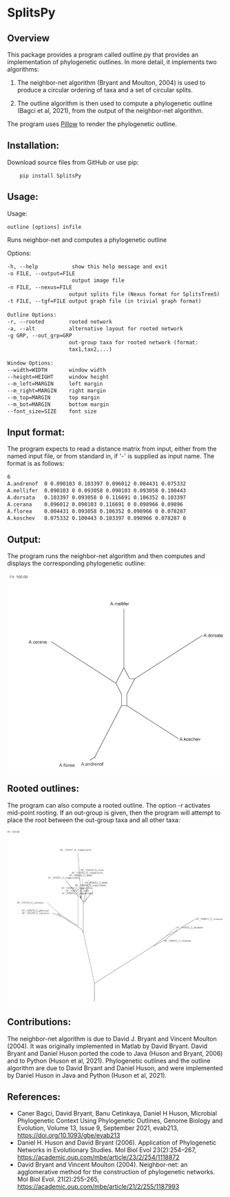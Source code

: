 # SplitsPy

## Overview

This package provides a program called outline.py that provides an implementation of phylogenetic outlines. In more detail, it implements two algorithms:

1) The neighbor-net algorithm (Bryant and Moulton, 2004) is used to produce a circular ordering of taxa and a set of circular splits.

2) The outline algorithm is then used to compute a phylogenetic outline (Bagci et al, 2021), from the output of the neighbor-net algorithm.

The program uses [Pillow](https://github.com/python-pillow/Pillow) to render the phylogenetic outline.

## Installation:

Download source files from GitHub or use pip:

        pip install SplitsPy

## Usage:

Usage:
     
    outline [options] infile

Runs neighbor-net and computes a phylogenetic outline

Options:

    -h, --help           show this help message and exit
    -o FILE, --output=FILE
                         output image file
    -n FILE, --nexus=FILE
                        output splits file (Nexus format for SplitsTree5)
    -t FILE, --tgf=FILE output graph file (in trivial graph format)

    Outline Options:
    -r, --rooted        rooted network
    -a, --alt           alternative layout for rooted network
    -g GRP, --out_grp=GRP
                        out-group taxa for rooted network (format:
                        tax1,tax2,...)

    Window Options:
    --width=WIDTH       window width
    --height=HEIGHT     window height
    --m_left=MARGIN     left margin
    --m_right=MARGIN    right margin
    --m_top=MARGIN      top margin
    --m_bot=MARGIN      bottom margin
    --font_size=SIZE    font size
    
## Input format:

The program expects to read a distance matrix from input, either from the named input file, or from  standard in, if '-' is supplied as input name.
The format is as follows:

    6
    A.andrenof  0 0.090103 0.103397 0.096012 0.004431 0.075332
    A.mellifer  0.090103 0 0.093058 0.090103 0.093058 0.100443
    A.dorsata   0.103397 0.093058 0 0.116691 0.106352 0.103397
    A.cerana    0.096012 0.090103 0.116691 0 0.098966 0.09896
    A.florea    0.004431 0.093058 0.106352 0.098966 0 0.078287
    A.koschev   0.075332 0.100443 0.103397 0.098966 0.078287 0


## Output:

The program runs the neighbor-net algorithm and then computes and displays the corresponding phylogenetic outline:

![Outline](./examples/bees.png)

## Rooted outlines:

The program can also compute a rooted outline. The option -r activates mid-point rooting. If an out-group is given, then the program will attempt to place the root between the out-group taxa and all other taxa:

![Rooted outline](./examples/finches.png)

## Contributions:

The neighbor-net algorithm is due to David J. Bryant and Vincent Moulton (2004). It was originally implemented in Matlab by David Bryant. David Bryant and Daniel Huson ported the code to Java (Huson and Bryant, 2006) and to Python (Huson et al, 2021). Phylogenetic outlines and the outline algorithm are due to David Bryant and Daniel Huson, and were implemented by Daniel Huson in Java and Python (Huson et al, 2021).

## References:

- Caner Bagci, David Bryant, Banu Cetinkaya, Daniel H Huson, Microbial Phylogenetic Context Using Phylogenetic Outlines, Genome Biology and Evolution, Volume 13, Issue 9, September 2021, evab213, https://doi.org/10.1093/gbe/evab213
- Daniel H. Huson and David Bryant (2006). Application of Phylogenetic Networks in Evolutionary Studies. Mol Biol Evol 23(2):254–267, https://academic.oup.com/mbe/article/23/2/254/1118872
- David Bryant and Vincent Moulton (2004). Neighbor-net: an agglomerative method for the construction of phylogenetic networks. Mol Biol Evol. 21(2):255-265, https://academic.oup.com/mbe/article/21/2/255/1187993



